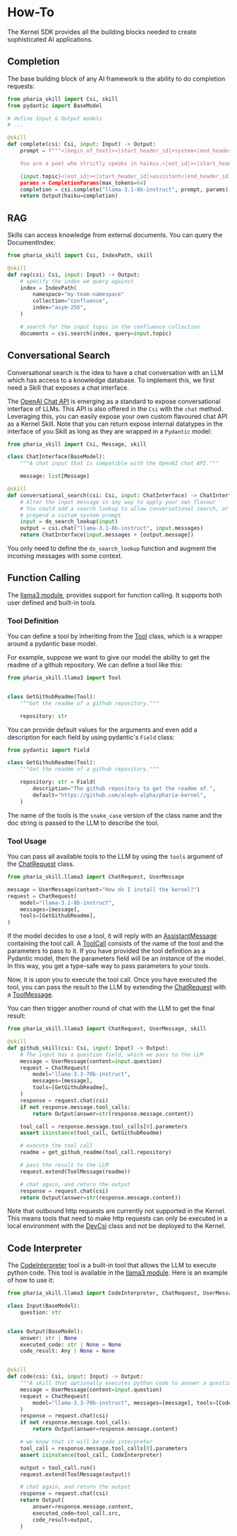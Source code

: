 # How-To

The Kernel SDK provides all the building blocks needed to create sophisticated AI applications.

## Completion

The base building block of any AI framework is the ability to do completion requests:

```python
from pharia_skill import Csi, skill
from pydantic import BaseModel

# define Input & Output models
# ...

@skill
def complete(csi: Csi, input: Input) -> Output:
    prompt = f"""<|begin_of_text|><|start_header_id|>system<|end_header_id|>

    You are a poet who strictly speaks in haikus.<|eot_id|><|start_header_id|>user<|end_header_id|>

    {input.topic}<|eot_id|><|start_header_id|>assistant<|end_header_id|>""""
    params = CompletionParams(max_tokens=64)
    completion = csi.complete("llama-3.1-8b-instruct", prompt, params)
    return Output(haiku=completion)
```

## RAG

Skills can access knowledge from external documents. You can query the DocumentIndex:

```python
from pharia_skill import Csi, IndexPath, skill

@skill
def rag(csi: Csi, input: Input) -> Output:
    # specify the index we query against
    index = IndexPath(
        namespace="my-team-namespace"
        collection="confluence",
        index="asym-256",
    )

    # search for the input topic in the confluence collection
    documents = csi.search(index, query=input.topic)
```

## Conversational Search

Conversational search is the idea to have a chat conversation with an LLM which has access to a knowledge database.
To implement this, we first need a Skill that exposes a chat interface.

The [OpenAI Chat API](https://platform.openai.com/docs/api-reference/chat) is emerging as a standard to expose conversational interface of LLMs.
This API is also offered in the `Csi` with the `chat` method. Leveraging this, you can easily expose your own custom flavoured chat API as a Kernel Skill.
Note that you can return expose internal datatypes in the interface of you Skill as long as they are wrapped in a `Pydantic` model:

```python
from pharia_skill import Csi, Message, skill

class ChatInterface(BaseModel):
    """A chat input that is compatible with the OpenAI chat API."""

    message: list[Message]

@skill
def conversational_search(csi: Csi, input: ChatInterface) -> ChatInterface:
    # Alter the input message in any way to apply your own flavour
    # You could add a search lookup to allow conversational search, or just 
    # prepend a custom system prompt
    input = do_search_lookup(input)
    output = csi.chat("llama-3.1-8b-instruct", input.messages)
    return ChatInterface(input.messages + [output.message])
```

You only need to define the `do_search_lookup` function and augment the incoming messages with some context.


## Function Calling

The [llama3 module](references.rst#module-pharia_skill.llama3), provides support for function calling. It supports both user defined and built-in tools.

### Tool Definition

You can define a tool by inheriting from the [Tool](references.rst#pharia_skill.llama3.Tool) class, which is a wrapper around a pydantic base model.

For example, suppose we want to give our model the ability to get the readme of a github repository. We can define a tool like this:

```python
from pharia_skill.llama3 import Tool


class GetGithubReadme(Tool):
    """Get the readme of a github repository."""

    repository: str
```

You can provide default values for the arguments and even add a description for each field by using pydantic's `Field` class:

```python
from pydantic import Field

class GetGithubReadme(Tool):
    """Get the readme of a github repository."""

    repository: str = Field(
        description="The github repository to get the readme of.",
        default="https://github.com/aleph-alpha/pharia-kernel",
    )
```

The name of the tools is the `snake_case` version of the class name and the doc string is passed to the LLM to describe the tool.

### Tool Usage

You can pass all available tools to the LLM by using the `tools` argument of the [ChatRequest](references.rst#pharia_skill.llama3.ChatRequest) class.

```python
from pharia_skill.llama3 import ChatRequest, UserMessage

message = UserMessage(content="How do I install the kernel?")
request = ChatRequest(
    model="llama-3.1-8b-instruct",
    messages=[message],
    tools=[GetGithubReadme],
)
```

If the model decides to use a tool, it will reply with an [AssistantMessage](references.rst#pharia_skill.llama3.AssistantMessage) containing the tool call.
A [ToolCall](references.rst#pharia_skill.llama3.ToolCall) consists of the name of the tool and the parameters to pass to it. If you have provided the tool definition
as a Pydantic model, then the parameters field will be an instance of the model. In this way, you get a type-safe way to pass parameters to your tools.

Now, it is upon you to execute the tool call.
Once you have executed the tool, you can pass the result to the LLM by extending the [ChatRequest](references.rst#pharia_skill.llama3.ChatRequest.extend) with a [ToolMessage](references.rst#pharia_skill.llama3.ToolMessage).

You can then trigger another round of chat with the LLM to get the final result:

```python
from pharia_skill.llama3 import ChatRequest, UserMessage, skill

@skill
def github_skill(csi: Csi, input: Input) -> Output:
    # The input has a question field, which we pass to the LLM
    message = UserMessage(content=input.question)
    request = ChatRequest(
        model="llama-3.3-70b-instruct",
        messages=[message],
        tools=[GetGithubReadme],
    )
    response = request.chat(csi)
    if not response.message.tool_calls:
        return Output(answer=str(response.message.content))

    tool_call = response.message.tool_calls[0].parameters
    assert isinstance(tool_call, GetGithubReadme)

    # execute the tool call
    readme = get_github_readme(tool_call.repository)

    # pass the result to the LLM
    request.extend(ToolMessage(readme))

    # chat again, and return the output
    response = request.chat(csi)
    return Output(answer=str(response.message.content))
```

Note that outbound http requests are currently not supported in the Kernel. This means tools that need to make http requests can only
be executed in a local environment with the [DevCsi](references.rst#pharia_skill.testing.DevCsi) class and not be deployed to the Kernel.

## Code Interpreter

The [CodeInterpreter](references.rst#pharia_skill.llama3.CodeInterpreter) tool is a built-in tool that allows the LLM to execute python code.
This tool is available in the [llama3 module](references.rst#module-pharia_skill.llama3). Here is an example of how to use it:

```python
from pharia_skill.llama3 import CodeInterpreter, ChatRequest, UserMessage, skill

class Input(BaseModel):
    question: str


class Output(BaseModel):
    answer: str | None
    executed_code: str | None = None
    code_result: Any | None = None


@skill
def code(csi: Csi, input: Input) -> Output:
    """A skill that optionally executes python code to answer a question"""
    message = UserMessage(content=input.question)
    request = ChatRequest(
        model="llama-3.3-70b-instruct", messages=[message], tools=[CodeInterpreter]
    )
    response = request.chat(csi)
    if not response.message.tool_calls:
        return Output(answer=response.message.content)

    # we know that it will be code interpreter
    tool_call = response.message.tool_calls[0].parameters
    assert isinstance(tool_call, CodeInterpreter)

    output = tool_call.run()
    request.extend(ToolMessage(output))

    # chat again, and return the output
    response = request.chat(csi)
    return Output(
        answer=response.message.content,
        executed_code=tool_call.src,
        code_result=output,
    )

```
